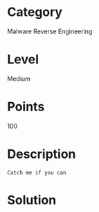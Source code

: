 # Category
Malware Reverse Engineering
# Level
Medium
# Points
100
# Description
`Catch me if you can`
# Solution
